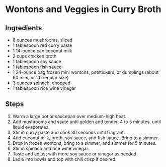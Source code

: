 # Wontons and Veggies in Curry Broth

## Ingredients
- 8 ounces mushrooms, sliced
- 1 tablespoon red curry paste
- 1 14-ounce can coconut milk
- 2 cups chicken broth
- 1 tablespoon soy sauce
- 1 tablespoon fish sauce
- 1 24-ounce bag frozen mini wontons, potstickers, or dumplings (about 60 mini, or 20 regular size)
- 3 ounces spinach, chopped
- 1 tablespoon rice wine vinegar

## Steps
1. Warm a large pot or saucepan over medium-high heat.
2. Add mushrooms and sauté until golden and tender, 4 to 5 minutes, until liquid evaporates.
3. Stir in curry paste and cook 30 seconds until fragrant.
4. Add coconut milk, broth, soy sauce, and fish sauce. Bring to a simmer.
5. Drop in frozen wontons, bring to a simmer, and simmer for 5 minutes.
6. Stir in spinach and rice wine vinegar.
7. Taste and adjust with more soy sauce or vinegar as needed.
8. Ladle into bowls and top with chili crisp if desired.